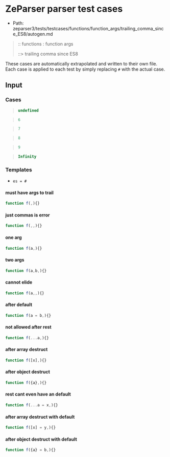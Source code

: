 # ZeParser parser test cases

- Path: zeparser3/tests/testcases/functions/function_args/trailing_comma_since_ES8/autogen.md

> :: functions : function args
>
> ::> trailing comma since ES8

These cases are automatically extrapolated and written to their own file.
Each case is applied to each test by simply replacing `#` with the actual case.

## Input

### Cases

> `````js
> undefined
> `````

> `````js
> 6
> `````

> `````js
> 7
> `````

> `````js
> 8
> `````

> `````js
> 9
> `````

> `````js
> Infinity
> `````

### Templates

- `es = #`

#### must have args to trail

`````js
function f(,){}
`````

#### just commas is error

`````js
function f(,,){}
`````

#### one arg

`````js
function f(a,){}
`````

#### two args

`````js
function f(a,b,){}
`````

#### cannot elide

`````js
function f(a,,){}
`````

#### after default

`````js
function f(a = b,){}
`````

#### not allowed after rest

`````js
function f(...a,){}
`````

#### after array destruct

`````js
function f([x],){}
`````

#### after object destruct

`````js
function f({a},){}
`````

#### rest cant even have an default

`````js
function f(...a = x,){}
`````

#### after array destruct with default

`````js
function f([x] = y,){}
`````

#### after object destruct with default

`````js
function f({a} = b,){}
`````
